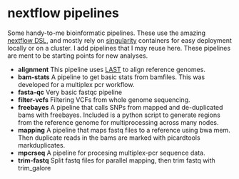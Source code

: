 # nextflow pipelines

Some handy-to-me bioinformatic pipelines. These use the amazing [nextflow DSL](https://nextflow.io), and mostly rely on [singularity](https://www.sylabs.io/docs/) containers for easy deployment locally or on a cluster. I add pipelines that I may reuse here. These pipelines are ment to be starting points for new analyses.

* **alignment** This pipeline uses [LAST](http://last.cbrc.jp) to align reference genomes.
* **bam-stats** A pipeline to get basic stats from bamfiles. This was developed for a multiplex pcr workflow.
* **fasta-qc** Very basic fastqc pipeline
* **filter-vcfs** Filtering VCFs from whole genome sequencing.
* **freebayes** A pipeline that calls SNPs from mapped and de-duplicated bams with freebayes. Included is a python script to generate regions from the reference genome for multiprocessing across many nodes.
* **mapping** A pipeline that maps fastq files to a reference using bwa mem. Then duplicate reads in the bams are marked with picardtools markduplicates.
* **mpcrseq** A pipeline for procesing multiplex-pcr sequence data.
* **trim-fastq** Split fastq files for parallel mapping, then trim fastq with trim_galore
